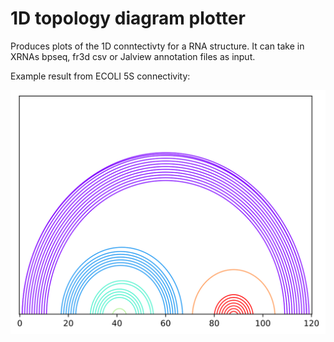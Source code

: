 # 1D topology diagram plotter
Produces plots of the 1D conntectivty for a RNA structure.
It can take in XRNAs bpseq, fr3d csv or Jalview annotation files as input.


Example result from ECOLI 5S connectivity:

<img src="./test_data/ECOLI_5S_1d_top.svg?sanitize=true">